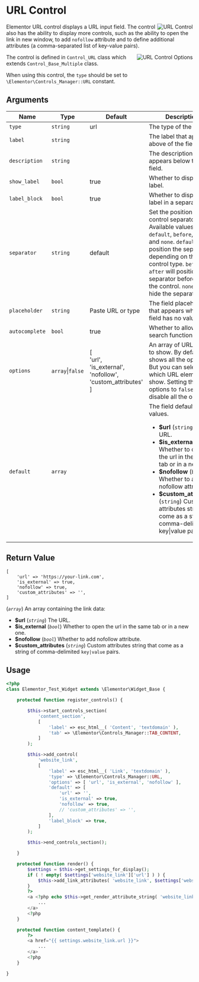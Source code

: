 # URL Control

<Badge type="tip" vertical="top" text="Elementor Core" /> <Badge type="warning" vertical="top" text="Basic" />

<img :src="$withBase('/assets/img/controls/control-url.png')" alt="URL Control" style="float: right;">

Elementor URL control displays a URL input field. The control also has the ability to display more controls, such as the ability to open the link in new window, to add `nofollow` attribute and to define additional attributes (a comma-separated list of key-value pairs).

<img :src="$withBase('/assets/img/controls/control-url-options2.png')" alt="URL Control Options" style="float: right;">

The control is defined in `Control_URL` class which extends `Control_Base_Multiple` class.

When using this control, the `type` should be set to `\Elementor\Controls_Manager::URL` constant.

## Arguments

<table>
	<thead>
		<tr>
			<th>Name</th>
			<th>Type</th>
			<th>Default</th>
			<th>Description</th>
		</tr>
	</thead>
	<tbody>
		<tr>
			<td><code>type</code></td>
			<td><code>string</code></td>
			<td>url</td>
			<td>The type of the control.</td>
		</tr>
		<tr>
			<td><code>label</code></td>
			<td><code>string</code></td>
			<td></td>
			<td>The label that appears above of the field.</td>
		</tr>
		<tr>
			<td><code>description</code></td>
			<td><code>string</code></td>
			<td></td>
			<td>The description that appears below the field.</td>
		</tr>
		<tr>
			<td><code>show_label</code></td>
			<td><code>bool</code></td>
			<td>true</td>
			<td>Whether to display the label.</td>
		</tr>
		<tr>
			<td><code>label_block</code></td>
			<td><code>bool</code></td>
			<td>true</td>
			<td>Whether to display the label in a separate line.</td>
		</tr>
		<tr>
			<td><code>separator</code></td>
			<td><code>string</code></td>
			<td>default</td>
			<td>Set the position of the control separator. Available values are <code>default</code>, <code>before</code>, <code>after</code> and <code>none</code>. <code>default</code> will position the separator depending on the control type. <code>before</code> / <code>after</code> will position the separator before/after the control. <code>none</code> will hide the separator.</td>
		</tr>
		<tr>
			<td><code>placeholder</code></td>
			<td><code>string</code></td>
			<td>Paste URL or type</td>
			<td>The field placeholder that appears when the field has no values.</td>
		</tr>
		<tr>
			<td><code>autocomplete</code></td>
			<td><code>bool</code></td>
			<td>true</td>
			<td>Whether to allow search functionality.</td>
		</tr>
		<tr>
			<td><code>options</code></td>
			<td><code>array</code>|<code>false</code></td>
			<td>[<br>'url',<br>'is_external',<br>'nofollow',<br>'custom_attributes'<br>]</td>
			<td>An array of URL options to show. By default it shows all the options. But you can select which URL elements to show. Setting the options to <code>false</code> we disable all the options.</td>
		</tr>
		<tr>
			<td><code>default</code></td>
			<td><code>array</code></td>
			<td></td>
			<td>
				The field default values.
				<ul>
					<li><strong>$url</strong> (<code>string</code>) The URL.</li>
					<li><strong>$is_external</strong> (<code>bool</code>) Whether to open the url in the same tab or in a new one.</li>
					<li><strong>$nofollow</strong> (<code>bool</code>) Whether to add nofollow attribute.</li>
					<li><strong>$custom_attributes</strong> (<code>string</code>) Custom attributes string that come as a string of comma-delimited key|value pairs.</li>
				</ul>
			</td>
		</tr>
	</tbody>
</table>

## Return Value

```
[
	'url' => 'https://your-link.com',
	'is_external' => true,
	'nofollow' => true,
	'custom_attributes' => '',
]
```

(_`array`_) An array containing the link data:

* **$url** (_`string`_) The URL.
* **$is_external** (_`bool`_) Whether to open the url in the same tab or in a new one.
* **$nofollow** (_`bool`_) Whether to add nofollow attribute.
* **$custom_attributes** (_`string`_) Custom attributes string that come as a string of comma-delimited `key|value` pairs.

## Usage

```php {14-28,36-38,40-42,48-50}
<?php
class Elementor_Test_Widget extends \Elementor\Widget_Base {

	protected function register_controls() {

		$this->start_controls_section(
			'content_section',
			[
				'label' => esc_html__( 'Content', 'textdomain' ),
				'tab' => \Elementor\Controls_Manager::TAB_CONTENT,
			]
		);

		$this->add_control(
			'website_link',
			[
				'label' => esc_html__( 'Link', 'textdomain' ),
				'type' => \Elementor\Controls_Manager::URL,
				'options' => [ 'url', 'is_external', 'nofollow' ],
				'default' => [
					'url' => '',
					'is_external' => true,
					'nofollow' => true,
					// 'custom_attributes' => '',
				],
				'label_block' => true,
			]
		);

		$this->end_controls_section();

	}

	protected function render() {
		$settings = $this->get_settings_for_display();
		if ( ! empty( $settings['website_link']['url'] ) ) {
			$this->add_link_attributes( 'website_link', $settings['website_link'] );
		}
		?>
		<a <?php echo $this->get_render_attribute_string( 'website_link' ); ?>>
			...
		</a>
		<?php
	}

	protected function content_template() {
		?>
		<a href="{{ settings.website_link.url }}">
			...
		</a>
		<?php
	}

}
```
